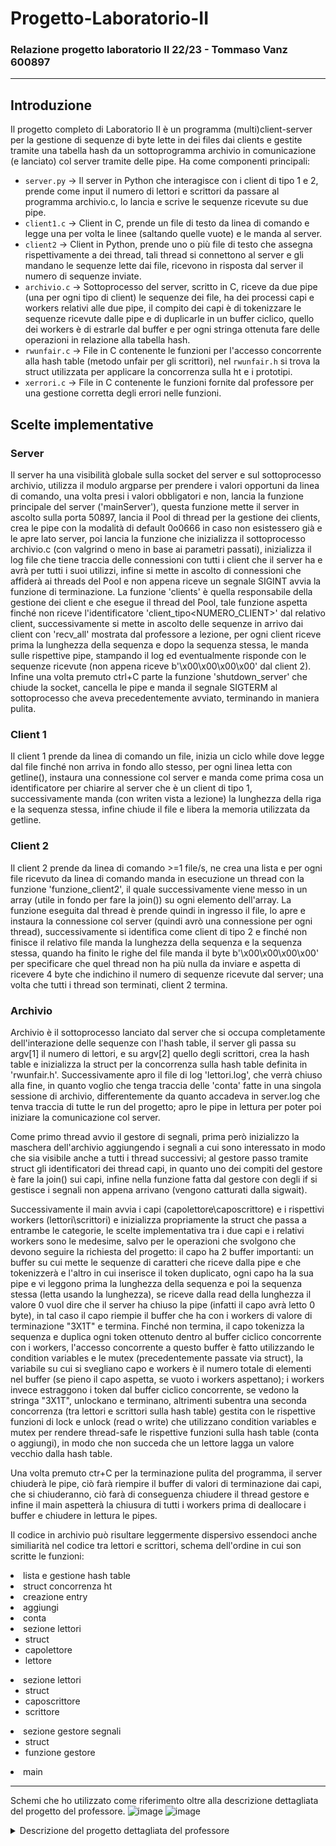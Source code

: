 # Progetto-Laboratorio-II
### Relazione progetto laboratorio II 22/23 - Tommaso Vanz 600897
---------------------------------------------------------------------
## Introduzione
Il progetto completo di Laboratorio II è un programma (multi)client-server per la gestione di sequenze di byte lette in dei files dai clients e gestite tramite una tabella hash da un sottoprogramma archivio in comunicazione (e lanciato) col server tramite delle pipe. Ha come componenti principali:
- `server.py` -> Il server in Python che interagisce con i client di tipo 1 e 2, prende come input il numero di lettori e scrittori da passare al programma archivio.c, lo lancia e scrive le sequenze ricevute su due pipe.
- `client1.c` -> Client in C, prende un file di testo da linea di comando e legge una per volta le linee (saltando quelle vuote) e le manda al server.
- `client2` -> Client in Python, prende uno o più file di testo che assegna rispettivamente a dei thread, tali thread si connettono al server e gli mandano le sequenze lette dai file, ricevono in risposta dal server il numero di sequenze inviate.
- `archivio.c` -> Sottoprocesso del server, scritto in C, riceve da due pipe (una per ogni tipo di client) le sequenze dei file, ha dei processi capi e workers relativi alle due pipe, il compito dei capi è di tokenizzare le sequenze ricevute dalle pipe e di duplicarle in un buffer ciclico, quello dei workers è di estrarle dal buffer e per ogni stringa ottenuta fare delle operazioni in relazione alla tabella hash.
- `rwunfair.c` -> File in C contenente le funzioni per l'accesso concorrente alla hash table (metodo unfair per gli scrittori), nel `rwunfair.h` si trova la struct utilizzata per applicare la concorrenza sulla ht e i prototipi.
- `xerrori.c` -> File in C contenente le funzioni fornite dal professore per una gestione corretta degli errori nelle funzioni.


## Scelte implementative

### Server
Il server ha una visibilità globale sulla socket del server e sul sottoprocesso archivio, utilizza il modulo argparse per prendere i valori opportuni da linea di comando, una volta presi i valori obbligatori e non, lancia la funzione principale del server ('mainServer'), questa funzione mette il server in ascolto sulla porta 50897, lancia il Pool di thread per la gestione dei clients, crea le pipe con la modalità di default 0o0666 in caso non esistessero già e le apre lato server, poi lancia la funzione che inizializza il sottoprocesso archivio.c (con valgrind o meno in base ai parametri passati), inizializza il log file che tiene traccia delle connessioni con tutti i client che il server ha e avrà per tutti i suoi utilizzi, infine si mette in ascolto di connessioni che affiderà ai threads del Pool e non appena riceve un segnale SIGINT avvia la funzione di terminazione.
La funzione 'clients' è quella responsabile della gestione dei client e che esegue il thread del Pool, tale funzione aspetta finché non riceve l'identificatore 'client_tipo<NUMERO_CLIENT>' dal relativo client, successivamente si mette in ascolto delle sequenze in arrivo dai client con 'recv_all' mostrata dal professore a lezione, per ogni client riceve prima la lunghezza della sequenza e dopo la sequenza stessa, le manda sulle rispettive pipe, stampando il log ed eventualmente risponde con le sequenze ricevute (non appena riceve b'\x00\x00\x00\x00' dal client 2).
Infine una volta premuto ctrl+C parte la funzione 'shutdown_server' che chiude la socket, cancella le pipe e manda il segnale SIGTERM al sottoprocesso che aveva precedentemente avviato, terminando in maniera pulita.

### Client 1
Il client 1 prende da linea di comando un file, inizia un ciclo while dove legge dal file finché non arriva in fondo allo stesso, per ogni linea letta con getline(), instaura una connessione col server e manda come prima cosa un identificatore per chiarire al server che è un client di tipo 1, successivamente manda (con writen vista a lezione) la lunghezza della riga e la sequenza stessa, infine chiude il file e libera la memoria utilizzata da getline.

### Client 2
Il client 2 prende da linea di comando >=1 file/s, ne crea una lista e per ogni file ricevuto da linea di comando manda in esecuzione un thread con la funzione 'funzione_client2', il quale successivamente viene messo in un array (utile in fondo per fare la join()) su ogni elemento dell'array. La funzione eseguita dal thread è prende quindi in ingresso il file, lo apre e instaura la connessione col server (quindi avrò una connessione per ogni thread), successivamente si identifica come client di tipo 2 e finché non finisce il relativo file manda la lunghezza della sequenza e la sequenza stessa, quando ha finito le righe del file manda il byte b'\x00\x00\x00\x00' per specificare che quel thread non ha più nulla da inviare e aspetta di ricevere 4 byte che indichino il numero di sequenze ricevute dal server; una volta che tutti i thread son terminati, client 2 termina.

### Archivio
Archivio è il sottoprocesso lanciato dal server che si occupa completamente dell'interazione delle sequenze con l'hash table, il server gli passa su argv[1] il numero di lettori, e su argv[2] quello degli scrittori, crea la hash table e inizializza la struct per la concorrenza sulla hash table definita in 'rwunfair.h'.
Successivamente apro il file di log 'lettori.log', che verrà chiuso alla fine, in quanto voglio che tenga traccia delle 'conta' fatte in una singola sessione di archivio, differentemente da quanto accadeva in server.log che tenva traccia di tutte le run del progetto; apro le pipe in lettura per poter poi iniziare la comunicazione col server.

Come primo thread avvio il gestore di segnali, prima però inizializzo la maschera dell'archivio aggiungendo i segnali a cui sono interessato in modo che sia visibile anche a tutti i thread successivi; al gestore passo tramite struct gli identificatori dei thread capi, in quanto uno dei compiti del gestore è fare la join() sui capi, infine nella funzione fatta dal gestore con degli if si gestisce i segnali non appena arrivano (vengono catturati dalla sigwait).

Successivamente il main avvia i capi (capolettore\caposcrittore) e i rispettivi workers (lettori\scrittori) e inizializza propriamente la struct che passa a entrambe le categorie, le scelte implementativa tra i due capi e i relativi workers sono le medesime, salvo per le operazioni che svolgono che devono seguire la richiesta del progetto:
il capo ha 2 buffer importanti: un buffer su cui mette le sequenze di caratteri che riceve dalla pipe e che tokenizzerà e l'altro in cui inserisce il token duplicato, ogni capo ha la sua pipe e vi leggono prima la lunghezza della sequenza e poi la sequenza stessa (letta usando la lunghezza), se riceve dalla read della lunghezza il valore 0 vuol dire che il server ha chiuso la pipe (infatti il capo avrà letto 0 byte), in tal caso il capo riempie il buffer che ha con i workers di valore di terminazione "3X1T" e termina. Finché non termina, il capo tokenizza la sequenza e duplica ogni token ottenuto dentro al buffer ciclico concorrente con i workers, l'accesso concorrente a questo buffer è fatto utilizzando le condition variables e le mutex (precedentemente passate via struct), la variabile su cui si svegliano capo e workers è il numero totale di elementi nel buffer (se pieno il capo aspetta, se vuoto i workers aspettano);
i workers invece estraggono i token dal buffer ciclico concorrente, se vedono la stringa "3X1T", unlockano e terminano, altrimenti subentra una seconda concorrenza (tra lettori e scrittori sulla hash table) gestita con le rispettive funzioni di lock e unlock (read o write) che utilizzano condition variables e mutex per rendere thread-safe le rispettive funzioni sulla hash table (conta o aggiungi), in modo che non succeda che un lettore lagga un valore vecchio dalla hash table.

Una volta premuto ctr+C per la terminazione pulita del programma, il server chiuderà le pipe, ciò farà riempire il buffer di valori di terminazione dai capi, che si chiuderanno, ciò farà di conseguenza chiudere il thread gestore e infine il main aspetterà la chiusura di tutti i workers prima di deallocare i buffer e chiudere in lettura le pipes.


Il codice in archivio può risultare leggermente dispersivo essendoci anche similiarità nel codice tra lettori e scrittori, schema dell'ordine in cui son scritte le funzioni:
<li>lista e gestione hash table 
<li>struct concorrenza ht
<li>creazione entry
<li>aggiungi
<li>conta

 <li>sezione lettori
    <ul>
      <li>struct</li>
      <li>capolettore</li>
      <li>lettore</li>
    </ul>
  <li>sezione lettori
    <ul>
      <li>struct</li>
      <li>caposcrittore</li>
      <li>scrittore</li>
    </ul>
    <li>sezione gestore segnali
    <ul>
      <li>struct</li>
      <li>funzione gestore</li>
    </ul>
      <li>main</li>
 </li>

---------------------------------------------------------------------
Schemi che ho utilizzato come riferimento oltre alla descrizione dettagliata del progetto del professore.
![image](https://github.com/vanz54/Progetto-LAB2/assets/110528455/8d9114eb-1190-41e9-9bb2-0294d01ee46c)
![image](https://github.com/vanz54/Progetto-LAB2/assets/110528455/762038dd-fce2-4352-9df3-55441e8a69d1)

<details>
<summary>Descrizione del progetto dettagliata del professore</summary>

```
## Costanti

* `Num_elem 1000000` dimensione della tabella hash 

* `PC_buffer_len 10`: lunghezza dei buffer produttori/consumatori

* `PORT 5XXXX`: porta usata dal server dove `XXXX` sono le ultime quattro cifre del vostro numero di matricola

* `Max_sequence_length 2048` massima lunghezza di una sequenza che viene inviata attraverso un socket o pipe


## Il programma C archivio

Il file `archivio.c` deve contenere il codice C di un programma multithread che gestisce la memorizzazione di stringhe in una tabella hash. La tabella hash deve associare ad ogni stringa un intero; le operazioni che devono essere suportate dalla tabella hash sono:

* `void aggiungi(char *s)`: se la stringa `s` non è contenuta nella tabella hash deve essere inserita con valore associato uguale a 1. Se `s` è già contenuta nella tabella allora l'intero associato deve essere incrementato di 1.

* `int conta(char *s)` restituisce l'intero associato ad `s` se è contenuta nella tabella, altrimenti 0.

Le operazioni sulla tabella hash devono essere svolte utilizzando le funzioni descritte su `man hsearch`. Si veda il sorgente `main.c` per un esempio. Si noti che la tabella hash è mantenuta dal sistema in una sorta di variabile globale (infatti ne può esistere soltanto una).

Il programma `archivio` riceve sulla linea di comando due interi che indicano il numero `w` di thread scrittori (che eseguono solo l'operazione `aggiungi`), e il numero `r` di thread lettori (che eseguono solo l'operazione `conta`). L'accesso concorrente di lettori e scrittori alla hash table deve essere fatto utilizzando le condition variables usando lo schema che favorisce i lettori visto nella lezione 40 (o un altro schema più equo a vostra scelta).

Oltre ai thread lettori e scrittori, il programma archivio deve avere:

* un thread "capo scrittore" che distribuisce il lavoro ai thread scrittori mediante il paradigma produttore/consumatori

* un thread "capo lettore" che distribuisce il lavoro ai thread lettori mediante il paradigma produttore/consumatori

* un thread che gestisce i segnali mediante la funzione `sigwait()`


### I thread scrittori e il loro capo 

Il thread "capo scrittore" legge il suo input da una FIFO (named pipe) `caposc`. L'input che riceve sono sequenze di byte, ognuna preceduta dalla sua lunghezza. Per ogni sequenza ricevuta il thread capo scrittore deve aggiungere in fondo un byte uguale a 0; successivamente deve effettuare una tokenizzazione utilizzando `strtok` (o forse `strtok_r`?) utilizzando `".,:; \n\r\t"` come stringa di delimitatori. Una copia (ottenuta con `strdup`) di ogni token deve essere messo su un buffer produttori-consumatori per essere gestito dai thread scrittori (che svolgono il ruolo di consumatori). I thread scrittori devono semplicemente chiamare la funzione `aggiungi` su ognuna delle stringhe che leggono dal buffer.

Il buffer produttori-consumatori consiste quindi di puntatori a `char` e deve essere di lunghezza `PC_buffer_len`. 

Naturalmente tutti gli array intermedi usati nel processo devono essere deallocati. 

Non appena la FIFO `caposc` viene chiusa in scrittura, il thread "capo scrittore" deve mandare un valore di terminazione ai thread scrittori e terminare lui stesso.



### I thread lettori e il loro capo

Il thread "capo lettore" si comporta in maniera simile al "capo scrittore" tranne che:

* Riceve il suo input dalla FIFO `capolet`

* Scrive i token su un buffer (sempre di lunghezza `PC_buffer_len`) che è condiviso con i thread lettori.

I thread lettori devono chiamare la funzione `conta` per ognuna delle stringhe lette dal buffer, e scrivere una linea nel file `lettori.log` contenente la stringa letta e il valore restituito dalla funzione `conta`; ad esempio se `conta("casa")` restituisce 7 il thread deve scrivere la stringa `casa 7` (seguita da un cararattere `\n`) nel file `lettori.log`. 

Non appena la FIFO `capolet` viene chiusa in scrittura, il thread "capo lettore" deve mandare un valore di terminazione ai thread lettori e terminare lui stesso.



### Il thread gestore dei segnali

Tutti i segnali ricevuti dal programma `archivio` devono essere  gestiti da questo thread. 

* Quando viene ricevuto il segnale `SIGINT` il thread deve stampare su `stderr` il numero totale di stringhe distinte contenute dentro la tabella hash (questo richiede che in qualche modo manteniate questo numero durante le operazioni `aggiungi`); il programma non deve terminare. 

* Quando viene ricevuto il segnale `SIGTERM` il thread deve attendere la terminazione dei thread "capo lettore" e "capo scrittore"; successivamente deve stampare su `stdout` il numero totale di stringhe distinte contenute dentro la tabella hash, dellocare la tabella hash (e il suo contenuto per il **progetto completo**, vedere sotto) e far terminare il programma. Questa è l'unica modalità "pulita" con cui deve terminare il programma. Durante queste operazioni di terminazione non devono essere gestiti ulteriori segnali. 

* **[Solo per il progetto completo]**  Quando viene ricevuto un segnale `SIGUSR1` il thread gestore deve ottenere l'accesso in scrittura alla tabella hash, deallocare tutti i dati memorizzati nella tabella, e chiamare le funzioni `hdestroy` seguita da `hcreate(Num_elem)`. In pratica questo corrisponde a cancellare tutti i vecchi dati dalla tabella e ripartire con una tabella vuota.


### Deallocazione della memoria

Il programma deve deallocare tutta la memoria utilizzata (a parte la tabella hash per il progetto ridotto, vedi sotto). Lanciando il server con l'opzione `-v` (vedi sotto) viene generato un file `valgrind-NNN.log` contenente il report della memoria persa con anche l'indicazione del punto in cui la memoria persa era stata allocata. 

La memoria utilizzata dalla tabella hash non viene restituita automaticamente con la chiamata `hdestroy` di conseguenza chi fa il progetto ridotto è normale che, se nella tabella sono state memorizzate *N* stringhe si ritrovi *N* blocchi da 16 byte ciascuno `definitely lost` e *6N* blocchi di dimensione variabile `indirectly lost`. 



**[Solo per il progetto completo]** Quando termina il programma deve deallocare anche la memoria utilizzata per memorizzare gli oggetti nella tabella hash. La funzione `hdestroy` si limita a deallocare la tabella; i dati in essa contenuti devono invece essere deallocati dal vostro programma. A questo scopo è necessario che gli oggetti inseriti nella tabella hash siano mantenuti in una linked list che deve essere usata per deallocare tutti gli oggetti al momento della terminazione del programma (o quando viene ricevuto il segnale `SIGUSR1`). Una possibile struttura di questa linked list è mostrata qui sotto ed è realizzata all'interno del file `main_linked.c`. Con questo modifica l'output di `valgrind` non dovrebbe mostrare nessun blocco perso. 


## Il server 

Il server deve essere scritto in Python e si deve mettere in attesa su `127.0.0.1` sulla porta  `5XXXX` dove `XXXX` sono le ultime quattro cifre del vostro numero di matricola. Ad ogni client che si connette il server deve assegnare un thread dedicato. I client posso essere di due tipi

* **Tipo A**: inviano al server una singola sequenza di byte. Il server deve scrivere tale sequenza nella FIFO `capolet`

* **Tipo B**: inviano al server un numero imprecisato di sequenze di byte; quando il client ha inviato l'ultima sequenza esso segnala che non ce ne sono altre inviandone una di lunghezza 0. Il server deve scrivere ognuna di queste sequenze (tranne quella di lunghezza zero) nella FIFO `caposc`. **Solo per il progetto completo:** successivamente il server deve inviare un intero al client che indica il numero totale di sequenze ricevute durante la sessione.   

Il server deve usare il modulo `logging` per la gestione di un file di log di nome `server.log`. Per ogni connessione, il server deve scrivere sul file di log il tipo della connessione e il numero totale di byte scritti nelle FIFO `capolet` o `caposc`.

Il server deve essere scritto in Python in un file *eseguibile* di nome `server.py` e deve usare il modulo `argparse` per la gestione degli argomenti sulla linea di comando, e deve richiedere come argomento obbligatorio un intero positivo che indica il numero massimo di thread che il server deve utilizzare contemporanemente per la gestione dei client (usate la classe `ThreadPoolExecutor` vista a lezione).


Altre operazioni che deve svolgere il server:

* All'avvio, se non sono già presenti nella directory corrente, deve creare le FIFO `caposc` e `capolet`

* Deve accettare due parametri positivi `-r` e `-w` sulla linea di comando e deve lanciare il programma `archivio` passandogli questi due parametri sulla linea di comando che rappresentano rispettivamente il numero di thread lettori e scrittori (esclusi i capi). Il valore di default per entrambi questi parametri è 3. Usare `subprocess.Popen` per lanciare `archivio`, vedere `manager.py` per un esempio.

* Deve accettare l'opzione `-v` sulla linea di comando che forza il server a chiamare il programma `archivio` mediante `valgrind` con opzioni `valgrind --leak-check=full --show-leak-kinds=all --log-file=valgrind-%p.log`, vedere ancora `manager.py` per un esempio.

* Se viene inviato il segnale `SIGINT`, il server deve terminare l'esecuzione chiudendo il socket con l'istruzione `shutdown`, cancellando (con `os.unlink`) le FIFO `caposc` e `capolet` e inviando il segnale `SIGTERM` al programma `archivio` (il segnale `SIGINT` in Python genera l'eccezione `KeyboardInterrupt`)


## Il client tipo 1

Questo client deve accettare sulla linea di comando il nome di un file di testo e inviare al server, una alla volta, le linee del file di testo con una connessione di tipo A. L'eseguibile si deve chiamare `client1`:

* Per il progetto ridotto questo client può essere scritto in Python; si deve comunque chiamare `client1` senza l'estensione `.py` ed essere un file *eseguibile*.  


* **per il progetto completo:** questo client deve essere scitto in C e usare la funzione `getline` per la lettura delle singole linee del file di testo, e deve deallocare correttamente tutta la memoria utilizzata.



## Il client tipo 2

Questo client deve accettare sulla linea di comando il nome di uno o più file di testo. Per ogni file di testo passato sulla linea di comando deve essere creato un thread che si collega al server e invia una alla volta le linee del file con una connessione di tipo B (si intende una connessione per ogni thread). 

Questo client può esere scritto in C o Python a vostra scelta ma il file eseguibile deve chiamarsi `client2` 

```
</details>
